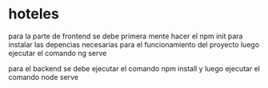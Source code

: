 # hoteles

para la parte de frontend se debe primera mente hacer el npm init para instalar las depencias necesarias para el funcionamiento del proyecto
luego ejecutar el comando ng serve

para el backend se debe ejecutar el comando npm install y luego ejecutar el comando node serve
